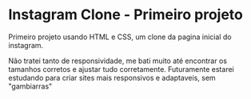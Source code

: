 # Instagram Clone - Primeiro projeto

Primeiro projeto usando HTML e CSS, um clone da pagina inicial do instagram.

Não tratei tanto de responsividade, me bati muito até encontrar os tamanhos corretos e ajustar tudo corretamente.
Futuramente estarei estudando para criar sites mais responsivos e adaptaveis, sem "gambiarras"

